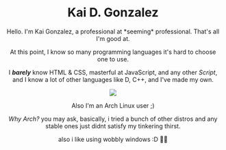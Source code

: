 <h1 align="center">Kai D. Gonzalez</h1>


<p align="center">Hello. I'm Kai Gonzalez, a professional at *seeming* professional. That's all I'm good at.</p>

<p align="center">At this point, I know so many programming languages it's hard to choose one to use.</p>

<p align="center">I <strong><em>barely</em></strong> know HTML & CSS, masterful at JavaScript, and any other <em>Script</em>, and I know a lot of other languages like D, C++, and I've made my own.

</p>

<p align="center">
  <a>
    <img src="https://skillicons.dev/icons?i=git,linux,lua,c,vim,nodejs,py,cpp,godot,github,js,julia,md" />
  </a>
</p>

<p align="center">Also I'm an Arch Linux user ;)</p>
<p align="center"><em>Why Arch?</em> you may ask, basically, i tried a bunch of other distros and any stable ones just didnt satisfy my tinkering thirst.</p>

<p align="center">also i like using wobbly windows :D 🏳️‍🌈</p>
